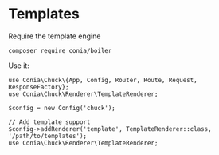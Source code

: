 Templates
=========

Require the template engine

    composer require conia/boiler

Use it:


    use Conia\Chuck\{App, Config, Router, Route, Request, ResponseFactory};
    use Conia\Chuck\Renderer\TemplateRenderer;

    $config = new Config('chuck');

    // Add template support
    $config->addRenderer('template', TemplateRenderer::class, '/path/to/templates');
    use Conia\Chuck\Renderer\TemplateRenderer;
